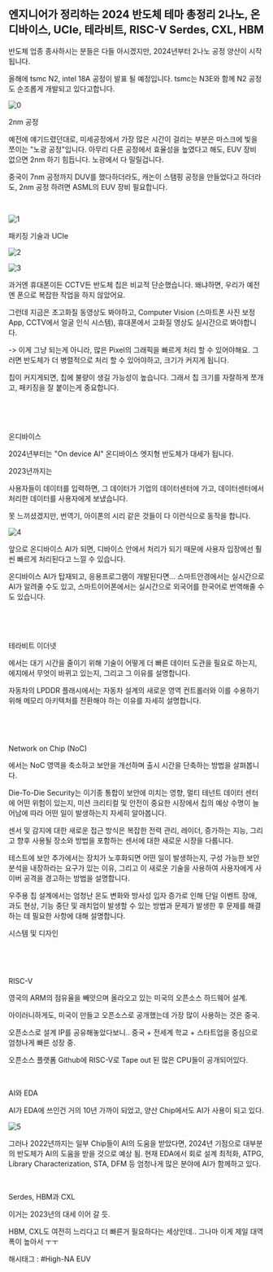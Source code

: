 ## 엔지니어가 정리하는 2024 반도체 테마 총정리 2나노, 온디바이스, UCIe, 테라비트, RISC-V Serdes, CXL, HBM

반도체 업종 종사하시는 분들은 다들 아시겠지만, 2024년부터 2나노 공정 양산이 시작됩니다.

올해에 tsmc N2, intel 18A 공정이 발표 될 예정입니다. tsmc는 N3E와 함께 N2 공정도 순조롭게 개발되고 있다고합니다.

![0](./asset/0.png)

2nm 공정

예전에 얘기드렸던대로, 미세공정에서 가장 많은 시간이 걸리는 부분은 마스크에 빛을 쪼이는 "노광 공정"입니다. 아무리 다른 공정에서 효율성을 높였다고 해도, EUV 장비 없으면 2nm 하기 힘듭니다. 노광에서 다 밀릴겁니다.

중국이 7nm 공정까지 DUV를 했다하더라도, 캐논이 스탬핑 공정을 만들었다고 하더라도, 2nm 공정 하려면 ASML의 EUV 장비 필요합니다.

​

![1](./asset/1.png)

패키징 기술과 UCIe

![2](./asset/2.png)

![3](./asset/3.png)

과거엔 휴대폰이든 CCTV든 반도체 칩은 비교적 단순했습니다. 왜냐하면, 우리가 예전엔 폰으로 복잡한 작업을 하지 않았어요.

그런데 지금은 초고화질 동영상도 봐야하고, Computer Vision (스마트폰 사진 보정 App, CCTV에서 얼굴 인식 시스템),  휴대폰에서 고화질 영상도 실시간으로 봐야합니다.

-> 이게 그냥 되는게 아니라, 많은 Pixel의 그래픽을 빠르게 처리 할 수 있어야해요. 그러면 반도체가 더 병렬적으로 처리 할 수 있어야하고, 크기가 커지게 됩니다.

칩이 커지게되면, 칩에 불량이 생길 가능성이 높습니다. 그래서 칩 크기를 자잘하게 쪼개고, 패키징을 잘 붙이는게 중요합니다.

​

​

온디바이스

2024년부터는 "On device AI" 온디바이스 엣지형 반도체가 대세가 됩니다.

2023년까지는

사용자들이 데이터를 입력하면, 그 데이터가 기업의 데이터센터에 가고, 데이터센터에서 처리한 데이터를 사용자에게 보냈습니다.

못 느끼셨겠지만, 번역기, 아이폰의 시리 같은 것들이 다 이런식으로 동작을 합니다.

![4](./asset/4.png)

앞으로 온디바이스 AI가 되면, 디바이스 안에서 처리가 되기 때문에 사용자 입장에선 훨씬 빠르게 처리된다고 느낄 수 있습니다.

온디바이스 AI가 탑재되고, 응용프로그램이 개발된다면... 스마트안경에서는 실시간으로 AI가 알려줄 수도 있고, 스마트이어폰에서는 실시간으로 외국어를 한국어로 번역해줄 수도 있습니다.

​

​

테라비트 이더넷

에서는 대기 시간을 줄이기 위해 기술이 어떻게 더 빠른 데이터 도관을 필요로 하는지, 에지에서 무엇이 바뀌고 있는지, 그리고 그 이유를 설명합니다.

자동차의 LPDDR 플래시에서는 자동차 설계의 새로운 영역 컨트롤러와 이를 수용하기 위해 메모리 아키텍처를 전환해야 하는 이유를 자세히 설명합니다.

​

​

Network on Chip (NoC)

에서는 NoC 영역을 축소하고 보안을 개선하며 출시 시간을 단축하는 방법을 살펴봅니다.

Die-To-Die Security는 이기종 통합이 보안에 미치는 영향, 멀티 테넌트 데이터 센터에 어떤 위험이 있는지, 미션 크리티컬 및 안전이 중요한 시장에서 칩의 예상 수명이 늘어남에 따라 어떤 일이 발생하는지 자세히 알아봅니다.

센서 및 감지에 대한 새로운 접근 방식은 복잡한 전력 관리, 레이더, 증가하는 지능, 그리고 향후 사용될 장소와 방법을 포함하는 센서에 대한 새로운 시장을 다룹니다.

테스트에 보안 추가에서는 장치가 노후화되면 어떤 일이 발생하는지, 구성 가능한 보안 분석을 내장하라는 요구가 있는 이유, 그리고 이 새로운 기술을 사용하여 사용자에게 사이버 공격을 경고하는 방법을 설명합니다.

우주용 칩 설계에서는 엄청난 온도 변화와 방사성 입자 증가로 인해 단일 이벤트 장애, 과도 현상, 기능 중단 및 래치업이 발생할 수 있는 방법과 문제가 발생한 후 문제를 해결하는 데 필요한 사항에 대해 설명합니다.

시스템 및 디자인

​

​

RISC-V

영국의 ARM의 점유율을 빼앗으며 올라오고 있는 미국의 오픈소스 하드웨어 설계.

아이러니하게도, 미국이 만들고 오픈소스로 공개했는데 가장 많이 사용하는 것은 중국.

오픈소스로 설계 IP를 공유해놓았다보니.. 중국 + 전세계 학교 + 스타트업을 중심으로 엄청나게 빠른 성장 중.

오픈소스 플랫폼 Github에 RISC-V로 Tape out 된 많은 CPU들이 공개되어있다.

​

AI와 EDA

AI가 EDA에 쓰인건 거의 10년 가까이 되었고, 양산 Chip에서도 AI가 사용이 되고 있다.

![5](./asset/5.png)

그러나 2022년까지는 일부 Chip들이 AI의 도움을 받았다면, 2024년 기점으로 대부분의 반도체가 AI의 도움을 받을 것으로 예상 됨. 현재 EDA에서 회로 설계 최적화, ATPG, Library Characterization, STA, DFM 등 엄청나게 많은 분야에 AI가 함께하고 있다.

​

Serdes, HBM과 CXL

이거는 2023년의 대세 이어 갈 듯.

HBM, CXL도 여전히 느리다고 더 빠른거 필요하다는 세상인데.. 그나마 이게 제일 대역폭이 높아서 ㅜㅜ

 해시태그 : #High-NA EUV